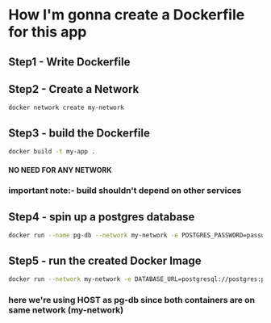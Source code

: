 # How I'm gonna create a Dockerfile for this app

## Step1 - Write Dockerfile

## Step2 - Create a Network

```bash
docker network create my-network
```

## Step3 - build the Dockerfile

```bash
docker build -t my-app .
```

#### NO NEED FOR ANY NETWORK

### important note:- build shouldn't depend on other services

## Step4 - spin up a postgres database

```bash
docker run --name pg-db --network my-network -e POSTGRES_PASSWORD=password -d -p 5432:5432 postgres
```

## Step5 - run the created Docker Image

```bash
docker run --network my-network -e DATABASE_URL=postgresql://postgres:password@pg-db:5432/postgres -p 4000:4000 my-app
```

### here we're using HOST as pg-db since both containers are on same network (my-network)
